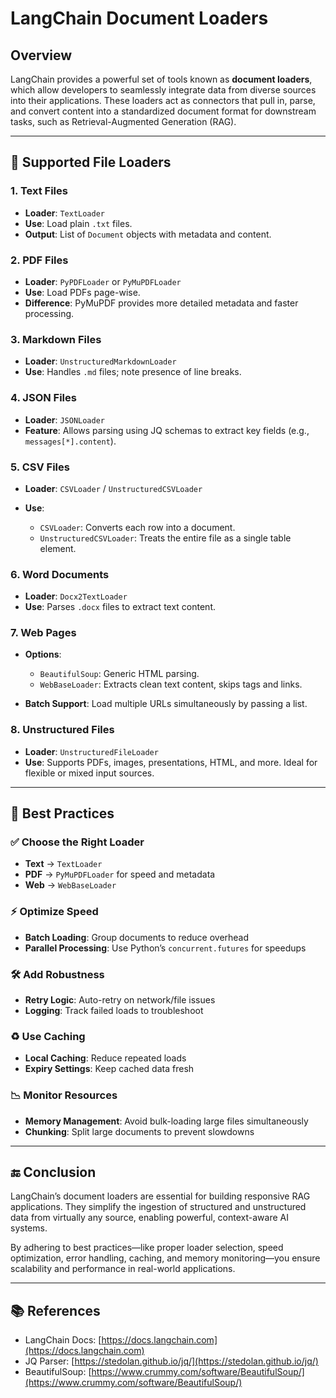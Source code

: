 # LangChain Document Loaders

## Overview

LangChain provides a powerful set of tools known as **document loaders**, which allow developers to seamlessly integrate data from diverse sources into their applications. These loaders act as connectors that pull in, parse, and convert content into a standardized document format for downstream tasks, such as Retrieval-Augmented Generation (RAG).

---

## 📁 Supported File Loaders

### 1. **Text Files**

* **Loader**: `TextLoader`
* **Use**: Load plain `.txt` files.
* **Output**: List of `Document` objects with metadata and content.

### 2. **PDF Files**

* **Loader**: `PyPDFLoader` or `PyMuPDFLoader`
* **Use**: Load PDFs page-wise.
* **Difference**: PyMuPDF provides more detailed metadata and faster processing.

### 3. **Markdown Files**

* **Loader**: `UnstructuredMarkdownLoader`
* **Use**: Handles `.md` files; note presence of line breaks.

### 4. **JSON Files**

* **Loader**: `JSONLoader`
* **Feature**: Allows parsing using JQ schemas to extract key fields (e.g., `messages[*].content`).

### 5. **CSV Files**

* **Loader**: `CSVLoader` / `UnstructuredCSVLoader`
* **Use**:

  * `CSVLoader`: Converts each row into a document.
  * `UnstructuredCSVLoader`: Treats the entire file as a single table element.

### 6. **Word Documents**

* **Loader**: `Docx2TextLoader`
* **Use**: Parses `.docx` files to extract text content.

### 7. **Web Pages**

* **Options**:

  * `BeautifulSoup`: Generic HTML parsing.
  * `WebBaseLoader`: Extracts clean text content, skips tags and links.
* **Batch Support**: Load multiple URLs simultaneously by passing a list.

### 8. **Unstructured Files**

* **Loader**: `UnstructuredFileLoader`
* **Use**: Supports PDFs, images, presentations, HTML, and more. Ideal for flexible or mixed input sources.

---

## 🚀 Best Practices

### ✅ Choose the Right Loader

* **Text** → `TextLoader`
* **PDF** → `PyMuPDFLoader` for speed and metadata
* **Web** → `WebBaseLoader`

### ⚡ Optimize Speed

* **Batch Loading**: Group documents to reduce overhead
* **Parallel Processing**: Use Python’s `concurrent.futures` for speedups

### 🛠️ Add Robustness

* **Retry Logic**: Auto-retry on network/file issues
* **Logging**: Track failed loads to troubleshoot

### ♻️ Use Caching

* **Local Caching**: Reduce repeated loads
* **Expiry Settings**: Keep cached data fresh

### 📉 Monitor Resources

* **Memory Management**: Avoid bulk-loading large files simultaneously
* **Chunking**: Split large documents to prevent slowdowns

---

## 🔚 Conclusion

LangChain’s document loaders are essential for building responsive RAG applications. They simplify the ingestion of structured and unstructured data from virtually any source, enabling powerful, context-aware AI systems.

By adhering to best practices—like proper loader selection, speed optimization, error handling, caching, and memory monitoring—you ensure scalability and performance in real-world applications.

---

## 📚 References

* LangChain Docs: [https://docs.langchain.com](https://docs.langchain.com)
* JQ Parser: [https://stedolan.github.io/jq/](https://stedolan.github.io/jq/)
* BeautifulSoup: [https://www.crummy.com/software/BeautifulSoup/](https://www.crummy.com/software/BeautifulSoup/)
